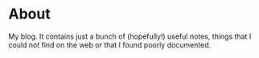 # About
My blog. It contains just a bunch of (hopefully!) useful notes, things that I could not find on 
the web or that I found poorly documented.

